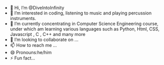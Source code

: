 - 👋 Hi, I’m @DiveIntoInfinity
- 👀 I’m interested in coding, listening to music and playing percussion instruments.
- 🌱 I’m currently concentrating in Computer Science Engineering course, under which am learning various languages such as Python, Html, CSS, Javascript , C , C++ and many more
- 💞️ I’m looking to collaborate on ...
- 📫 How to reach me ...
- 😄 Pronouns:he/him
- ⚡ Fun fact...

<!---
DiveIntoInfinity/DiveIntoInfinity is a ✨ special ✨ repository because its `README.md` (this file) appears on your GitHub profile.
You can click the Preview link to take a look at your changes.
--->
